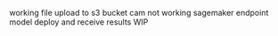 working file upload to s3 bucket
cam not working
sagemaker endpoint model deploy and receive results WIP
